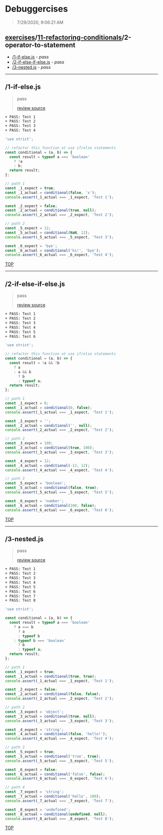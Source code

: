# Debuggercises 

> 7/29/2020, 9:06:21 AM 

## [exercises](../../README.md)/[11-refactoring-conditionals](../README.md)/2-operator-to-statement 

- [/1-if-else.js](#1-if-elsejs) - _pass_ 
- [/2-if-else-if-else.js](#2-if-else-if-elsejs) - _pass_ 
- [/3-nested.js](#3-nestedjs) - _pass_ 
---

## /1-if-else.js 

> pass 
>
> [review source](../../../exercises/11-refactoring-conditionals/2-operator-to-statement/1-if-else.js)

```txt
+ PASS: Test 1
+ PASS: Test 2
+ PASS: Test 3
+ PASS: Test 4
```

```js
'use strict';

// refactor this function ot use if/else statements
const conditional = (a, b) => {
  const result = typeof a === 'boolean'
    ? !a
    : b;
  return result;
};

// path 1
const _1_expect = true;
const _1_actual = conditional(false, 'x');
console.assert(_1_actual === _1_expect, 'Test 1');

const _2_expect = false;
const _2_actual = conditional(true, null);
console.assert(_2_actual === _2_expect, 'Test 2');

// path 2
const _5_expect = 12;
const _5_actual = conditional(NaN, 12);
console.assert(_5_actual === _5_expect, 'Test 3');

const _6_expect = 'bye';
const _6_actual = conditional('hi!', 'bye');
console.assert(_6_actual === _6_expect, 'Test 4');

```

[TOP](#debuggercises)

---

## /2-if-else-if-else.js 

> pass 
>
> [review source](../../../exercises/11-refactoring-conditionals/2-operator-to-statement/2-if-else-if-else.js)

```txt
+ PASS: Test 1
+ PASS: Test 2
+ PASS: Test 3
+ PASS: Test 4
+ PASS: Test 5
+ PASS: Test 6
```

```js
'use strict';

// refactor this function ot use if/else statements
const conditional = (a, b) => {
  const result = !a && !b
    ? a
    : a && b
      ? b
      : typeof a;
  return result;
};

// path 1
const _1_expect = 0;
const _1_actual = conditional(0, false);
console.assert(_1_actual === _1_expect, 'Test 1');

const _2_expect = '';
const _2_actual = conditional('', null);
console.assert(_2_actual === _2_expect, 'Test 2');

// path 2
const _3_expect = 100;
const _3_actual = conditional(true, 100);
console.assert(_3_actual === _3_expect, 'Test 3');

const _4_expect = 12;
const _4_actual = conditional(-12, 12);
console.assert(_4_actual === _4_expect, 'Test 4');

// path 3
const _5_expect = 'boolean';
const _5_actual = conditional(false, true);
console.assert(_5_actual === _5_expect, 'Test 5');

const _6_expect = 'number';
const _6_actual = conditional(100, false);
console.assert(_6_actual === _6_expect, 'Test 6');

```

[TOP](#debuggercises)

---

## /3-nested.js 

> pass 
>
> [review source](../../../exercises/11-refactoring-conditionals/2-operator-to-statement/3-nested.js)

```txt
+ PASS: Test 1
+ PASS: Test 2
+ PASS: Test 3
+ PASS: Test 4
+ PASS: Test 5
+ PASS: Test 6
+ PASS: Test 7
+ PASS: Test 8
```

```js
'use strict';

const conditional = (a, b) => {
  const result = typeof a === 'boolean'
    ? a === b
      ? a
      : typeof b
    : typeof b === 'boolean'
      ? b
      : typeof a;
  return result;
};

// path 1
const _1_expect = true;
const _1_actual = conditional(true, true);
console.assert(_1_actual === _1_expect, 'Test 1');

const _2_expect = false;
const _2_actual = conditional(false, false);
console.assert(_2_actual === _2_expect, 'Test 2');

// path 2
const _3_expect = 'object';
const _3_actual = conditional(true, null);
console.assert(_3_actual === _3_expect, 'Test 3');

const _4_expect = 'string';
const _4_actual = conditional(false, 'hello!');
console.assert(_4_actual === _4_expect, 'Test 4');

// path 3
const _5_expect = true;
const _5_actual = conditional('true', true);
console.assert(_5_actual === _5_expect, 'Test 5');

const _6_expect = false;
const _6_actual = conditional('false', false);
console.assert(_6_actual === _6_expect, 'Test 6');

// path 4
const _7_expect = 'string';
const _7_actual = conditional('hello', 100);
console.assert(_7_actual === _7_expect, 'Test 7');

const _8_expect = 'undefined';
const _8_actual = conditional(undefined, null);
console.assert(_8_actual === _8_expect, 'Test 8');

```

[TOP](#debuggercises)

